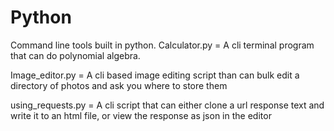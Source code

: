 # Python
Command line tools built in python. 
Calculator.py = A cli terminal program that can do polynomial algebra.

Image_editor.py = A cli based image editing script than can bulk edit a directory of photos and ask you where to store them

using_requests.py = A cli script that can either clone a url response text and write it to an html file, or view the response as json in the editor

